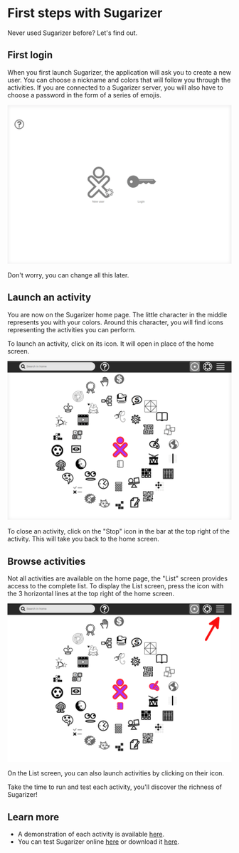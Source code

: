 # First steps with Sugarizer

Never used Sugarizer before? Let's find out.

## First login

When you first launch Sugarizer, the application will ask you to create a new user. You can choose a nickname and colors that will follow you through the activities. If you are connected to a Sugarizer server, you will also have to choose a password in the form of a series of emojis.

![Create your user](videos/firststep.gif)

Don't worry, you can change all this later.

## Launch an activity

You are now on the Sugarizer home page. The little character in the middle represents you with your colors. Around this character, you will find icons representing the activities you can perform.

To launch an activity, click on its icon. It will open in place of the home screen.

![Launching an activity](videos/firstactivity.gif)

To close an activity, click on the "Stop" icon in the bar at the top right of the activity.
This will take you back to the home screen.

## Browse activities

Not all activities are available on the home page, the "List" screen provides access to the complete list. To display the List screen, press the icon with the 3 horizontal lines at the top right of the home screen.

![thumbnail!!Accessing the List Screen](images/clicktolist.png)

On the List screen, you can also launch activities by clicking on their icon.

Take the time to run and test each activity, you'll discover the richness of Sugarizer!

## Learn more

* A demonstration of each activity is available [here](https://sugarizer.org/activities.html).
* You can test Sugarizer online [here](https://try.sugarizer.org) or download it [here](https://sugarizer.org/index.html#apps).
